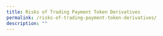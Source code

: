 ```yaml
---
title: Risks of Trading Payment Token Derivatives
permalink: /risks-of-trading-payment-token-derivatives/
description: ""
---
```

